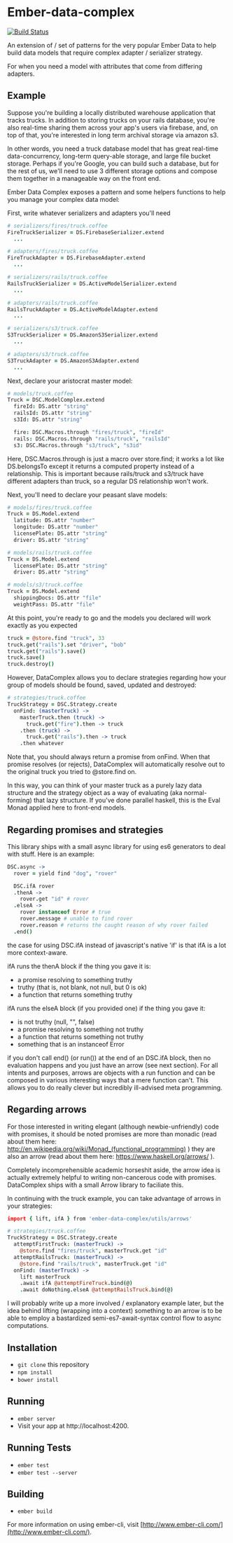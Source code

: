 # Ember-data-complex
[![Build Status](https://travis-ci.org/foxnewsnetwork/ember-data-complex.svg)](https://travis-ci.org/foxnewsnetwork/ember-data-complex)

An extension of / set of patterns for the very popular Ember Data to help build data models that require complex adapter / serializer strategy. 

For when you need a model with attributes that come from differing adapters.

## Example

Suppose you're building a locally distributed warehouse application that tracks trucks. In addition to storing trucks on your rails database, you're also real-time sharing them across your app's users via firebase, and, on top of that, you're interested in long term archival storage via amazon s3.

In other words, you need a truck database model that has great real-time data-concurrency, long-term query-able storage, and large file bucket storage. Perhaps if you're Google, you can build such a database, but for the rest of us, we'll need to use 3 different storage options and compose them together in a manageable way on the front end.

Ember Data Complex exposes a pattern and some helpers functions to help you manage your complex data model:

First, write whatever serializers and adapters you'll need
```coffee
# serializers/fires/truck.coffee
FireTruckSerializer = DS.FirebaseSerializer.extend
  ...

# adapters/fires/truck.coffee
FireTruckAdapter = DS.FirebaseAdapter.extend
  ...

# serializers/rails/truck.coffee
RailsTruckSerializer = DS.ActiveModelSerializer.extend
  ...

# adapters/rails/truck.coffee
RailsTruckAdapter = DS.ActiveModelAdapter.extend
  ...

# serializers/s3/truck.coffee
S3TruckSerializer = DS.AmazonS3Serializer.extend
  ...

# adapters/s3/truck.coffee
S3TruckAdapter = DS.AmazonS3Adapter.extend
  ...
```

Next, declare your aristocrat master model:
```coffee
# models/truck.coffee
Truck = DSC.ModelComplex.extend
  fireId: DS.attr "string"
  railsId: DS.attr "string"
  s3Id: DS.attr "string"

  fire: DSC.Macros.through "fires/truck", "fireId"
  rails: DSC.Macros.through "rails/truck", "railsId"
  s3: DSC.Macros.through "s3/truck", "s3id"
```
Here, DSC.Macros.through is just a macro over store.find; it works a lot like DS.belongsTo except it returns a computed property instead of a relationship. This is important because rails/truck and s3/truck have different adapters than truck, so a regular DS relationship won't work.

Next, you'll need to declare your peasant slave models:
```coffee
# models/fires/truck.coffee
Truck = DS.Model.extend
  latitude: DS.attr "number"
  longitude: DS.attr "number"
  licensePlate: DS.attr "string"
  driver: DS.attr "string"

# models/rails/truck.coffee
Truck = DS.Model.extend
  licensePlate: DS.attr "string"
  driver: DS.attr "string"

# models/s3/truck.coffee
Truck = DS.Model.extend
  shippingDocs: DS.attr "file"
  weightPass: DS.attr "file"
```
At this point, you're ready to go and the models you declared will work exactly as you expected

```coffee
truck = @store.find "truck", 33
truck.get("rails").set "driver", "bob"
truck.get("rails").save()
truck.save()
truck.destroy()
```
However, DataComplex allows you to declare strategies regarding how your group of models should be found, saved, updated and destroyed:

```coffee
# strategies/truck.coffee
TruckStrategy = DSC.Strategy.create
  onFind: (masterTruck) ->
    masterTruck.then (truck) ->
      truck.get("fire").then -> truck
    .then (truck) ->
      truck.get("rails").then -> truck
    .then whatever
```
Note that, you should always return a promise from onFind. When that promise resolves (or rejects), DataComplex will automatically resolve out to the original truck you tried to @store.find on.

In this way, you can think of your master truck as a purely lazy data structure and the strategy object as a way of evaluating (aka normal-forming) that lazy structure. If you've done parallel haskell, this is the Eval Monad applied here to front-end models.

## Regarding promises and strategies
This library ships with a small async library for using es6 generators to deal with stuff. Here is an example:

```coffee
DSC.async ->
  rover = yield find "dog", "rover"

  DSC.ifA rover
  .thenA ->
    rover.get "id" # rover
  .elseA ->
    rover instanceof Error # true
    rover.message # unable to find rover
    rover.reason # returns the caught reason of why rover failed
  .end()
```
the case for using DSC.ifA instead of javascript's native 'if' is that ifA is a lot more context-aware.

ifA runs the thenA block if the thing you gave it is:

* a promise resolving to something truthy
* truthy (that is, not blank, not null, but 0 is ok)
* a function that returns something truthy

ifA runs the elseA block (if you provided one) if the thing you gave it:

* is not truthy (null, "", false)
* a promise resolving to something not truthy
* a function that returns something not truthy
* something that is an instanceof Error

if you don't call end() (or run()) at the end of an DSC.ifA block, then no evaluation happens and you just have an arrow (see next section). For all intents and purposes, arrows are objects with a run function and can be composed in various interesting ways that a mere function can't. This allows you to do really clever but incredibly ill-advised meta programming.

## Regarding arrows
For those interested in writing elegant (although newbie-unfriendly) code with promises, it should be noted promises are more than monadic (read about them here: http://en.wikipedia.org/wiki/Monad_(functional_programming) ) they are also an arrow (read about them here: https://www.haskell.org/arrows/ ).

Completely incomprehensible academic horseshit aside, the arrow idea is actually extremely helpful to writing non-cancerous code with promises. DataComplex ships with a small Arrow library to faciliate this.

In continuing with the truck example, you can take advantage of arrows in your strategies:

```coffee
import { lift, ifA } from 'ember-data-complex/utils/arrows'

# strategies/truck.coffee
TruckStrategy = DSC.Strategy.create
  attemptFirstTruck: (masterTruck) ->
    @store.find "fires/truck", masterTruck.get "id"
  attemptRailsTruck: (masterTruck) ->
    @store.find "rails/truck", masterTruck.get "id"
  onFind: (masterTruck) ->
    lift masterTruck
    .await ifA @attemptFireTruck.bind(@)
    .await doNothing.elseA @attemptRailsTruck.bind(@)
```
I will probably write up a more involved / explanatory example later, but the idea behind lifting (wrapping into a context) something to an arrow is to be able to employ a bastardized semi-es7-await-syntax control flow to async computations.

## Installation

* `git clone` this repository
* `npm install`
* `bower install`

## Running

* `ember server`
* Visit your app at http://localhost:4200.

## Running Tests

* `ember test`
* `ember test --server`

## Building

* `ember build`

For more information on using ember-cli, visit [http://www.ember-cli.com/](http://www.ember-cli.com/).
